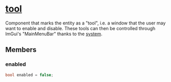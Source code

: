 # [tool](tool.hpp)

Component that marks the entity as a "tool", i.e. a window that the user may want to enable and disable. These tools can then be controlled through ImGui's "MainMenuBar" thanks to the [system](../systems/system.md).

## Members

### enabled

```cpp
bool enabled = false;
```
